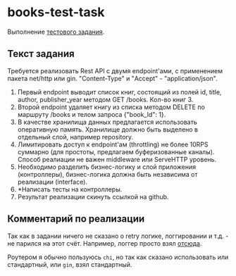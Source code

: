 # books-test-task

Выполнение [тестового задания](https://pastebin.com/Bq1u901B).

## Текст задания

Требуется реализовать Rest API с двумя endpoint'ами, с применением пакета
net/http или gin. "Content-Type" и "Accept" - "application/json".

1. Первый endpoint выводит список книг, состоящий из полей id, title, author,
   publisher_year методом GET /books. Кол-во книг 3.
2. Второй endpoint удаляет книгу из списка методом DELETE по маршруту /books и
   телом запроса {"book_Id": 1}.
3. В качестве хранилища данных предлагается использовать оперативную память.
   Хранилище должно быть выделено в отдельный слой, например repository.
4. Лимитировать доступ к endpoint'ам (throttling) не более 10RPS суммарно (для
   простоты, предлагаем буферизованные каналы). Способ реалиации не важен
   middleware или ServeHTTP уровень.
5. Необходимо разделить бизнес-логику и слой приложения (контроллеры),
   бизнес-логика должна быть независима от реализации (interface).
6. *Написать тесты на контроллеры.
7. Результат реализации скинуть ссылкой на github.

## Комментарий по реализации

Так как в задании ничего не сказано о retry логике, логгировании и т.д. - не
парился на этот счёт. Например, логгер просто
взял [отсюда](https://github.com/evrone/go-clean-template/blob/master/pkg/logger/logger.go). 

Роутером я обычно пользуюсь `chi`, но так как сказано использовать или 
стандартный, или `gin`, взял стандартный.  

